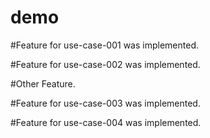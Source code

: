 # demo

#Feature for use-case-001 was implemented.

#Feature for use-case-002 was implemented.

#Other Feature.

#Feature for use-case-003 was implemented.

#Feature for use-case-004 was implemented.
